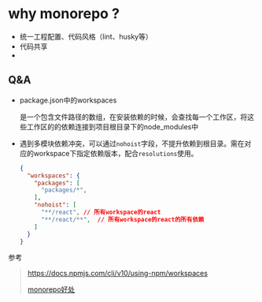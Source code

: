 # why monorepo ?

- 统一工程配置、代码风格（lint、husky等）
- 代码共享
-

## Q&A

- package.json中的workspaces

  是一个包含文件路径的数组，在安装依赖的时候，会查找每一个工作区，将这些工作区的的依赖连接到项目根目录下的node_modules中

- 遇到多模块依赖冲突，可以通过`nohoist`字段，不提升依赖到根目录。需在对应的workspace下指定依赖版本，配合`resolutions`使用。

  ```json
  {
    "workspaces": {
      "packages": [
        "packages/*",
      ],
      "nohoist": [
        "**/react", // 所有workspace的react
        "**/react/**",  // 所有workspace的react的所有依赖
      ]
    }
  }
  ```

参考
> <https://docs.npmjs.com/cli/v10/using-npm/workspaces>
>
> [monorepo好处](https://juejin.cn/post/7215886869199896637)
